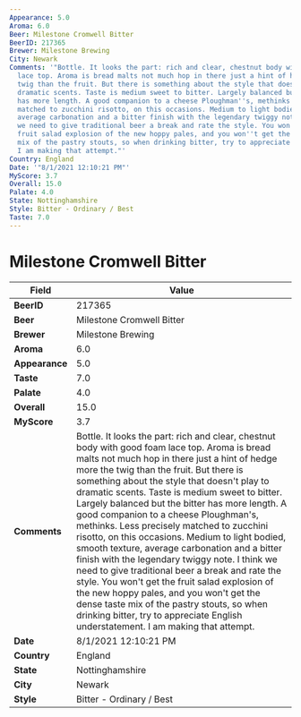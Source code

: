 ```yaml
---
Appearance: 5.0
Aroma: 6.0
Beer: Milestone Cromwell Bitter
BeerID: 217365
Brewer: Milestone Brewing
City: Newark
Comments: '"Bottle. It looks the part: rich and clear, chestnut body with good foam
  lace top. Aroma is bread malts not much hop in there just a hint of hedge more the
  twig than the fruit. But there is something about the style that doesn''t play to
  dramatic scents. Taste is medium sweet to bitter. Largely balanced but the bitter
  has more length. A good companion to a cheese Ploughman''s, methinks. Less precisely
  matched to zucchini risotto, on this occasions. Medium to light bodied, smooth texture,
  average carbonation and a bitter finish with the legendary twiggy note. I think
  we need to give traditional beer a break and rate the style. You won''t get the
  fruit salad explosion of the new hoppy pales, and you won''t get the dense taste
  mix of the pastry stouts, so when drinking bitter, try to appreciate English understatement.
  I am making that attempt."'
Country: England
Date: '"8/1/2021 12:10:21 PM"'
MyScore: 3.7
Overall: 15.0
Palate: 4.0
State: Nottinghamshire
Style: Bitter - Ordinary / Best
Taste: 7.0
---
```


# Milestone Cromwell Bitter

| Field         | Value |
|---------------|-------|
| **BeerID** | 217365 |
| **Beer** | Milestone Cromwell Bitter |
| **Brewer** | Milestone Brewing |
| **Aroma** | 6.0 |
| **Appearance** | 5.0 |
| **Taste** | 7.0 |
| **Palate** | 4.0 |
| **Overall** | 15.0 |
| **MyScore** | 3.7 |
| **Comments** | Bottle. It looks the part: rich and clear, chestnut body with good foam lace top. Aroma is bread malts not much hop in there just a hint of hedge more the twig than the fruit. But there is something about the style that doesn't play to dramatic scents. Taste is medium sweet to bitter. Largely balanced but the bitter has more length. A good companion to a cheese Ploughman's, methinks. Less precisely matched to zucchini risotto, on this occasions. Medium to light bodied, smooth texture, average carbonation and a bitter finish with the legendary twiggy note. I think we need to give traditional beer a break and rate the style. You won't get the fruit salad explosion of the new hoppy pales, and you won't get the dense taste mix of the pastry stouts, so when drinking bitter, try to appreciate English understatement. I am making that attempt. |
| **Date** | 8/1/2021 12:10:21 PM |
| **Country** | England |
| **State** | Nottinghamshire |
| **City** | Newark |
| **Style** | Bitter - Ordinary / Best |
